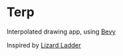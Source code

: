 # Terp

Interpolated drawing app, using [Bevy](https://bevyengine.org/)

Inspired by [Lizard Ladder](http://www.tedwiggin.com/LizardLadder/)